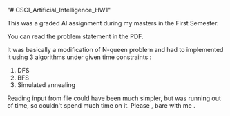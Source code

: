 "# CSCI_Artificial_Intelligence_HW1" 
 
 This was a graded AI assignment during my masters in the First Semester. 
 
 You can read the problem statement in the PDF.
 
 It was basically a modification of N-queen problem and had to implemented it using 3 algorithms under given time constraints :
 
 1. DFS
 2. BFS
 3. Simulated annealing 
 
 Reading input from file could have been much simpler, but was running out of time, so couldn't spend much time on it. Please , bare with me . 
